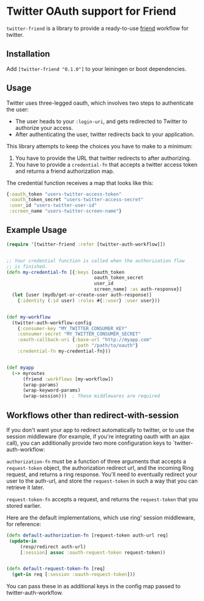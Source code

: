 # Twitter OAuth support for Friend

`twitter-friend` is a library to provide a ready-to-use
[friend](https://github.com/cemerick/friend) workflow for twitter.


## Installation

Add `[twitter-friend "0.1.0"]` to your leiningen or boot dependencies.

## Usage

Twitter uses three-legged oauth, which involves two steps to authenticate
the user:

* The user heads to your `:login-uri`, and gets redirected to Twitter to authorize
  your access.
* After authenticating the user, twitter redirects back to your application.

This library attempts to keep the choices you have to make to a minimum:

1. You have to provide the URL that twitter redirects to after authorizing.
2. You have to provide a `credential-fn` that accepts a twitter access token
   and returns a friend authorization map.

The credential function receives a map that looks like this:

```clojure
{:oauth_token "users-twitter-access-token"
 :oauth_token_secret "users-twitter-access-secret"
 :user_id "users-twitter-user-id"
 :screen_name "users-twitter-screen-name"}
```

## Example Usage

```clojure
(require '[twitter-friend :refer [twitter-auth-workflow]])


;; Your credential function is called when the authorization flow
;; is finished.
(defn my-credential-fn [{:keys [oauth_token
                                oauth_token_secret
                                user_id
                                screen_name] :as auth-response}]
  (let [user (mydb/get-or-create-user auth-response)]
    {:identity (:id user) :roles #{::user} :user user}))


(def my-workflow
  (twitter-auth-workflow-config
    {:consumer-key "MY_TWITTER_CONSUMER_KEY"
    :consumer-secret "MY_TWITTER_CONSUMER_SECRET"
    :oauth-callback-uri {:base-url "http://myapp.com"
                         :path "/path/to/oauth"}
    :credential-fn my-credential-fn}))


(def myapp
  (-> myroutes
      (friend :workflows [my-workflow])
      (wrap-params)
      (wrap-keyword-params)
      (wrap-session)))  ; These middlewares are required

```


## Workflows other than redirect-with-session

If you don't want your app to redirect automatically to twitter, or to use
the session middleware (for example, if you're integrating oauth with an ajax
call), you can additionally provide two more configuration
keys to `twitter-auth-workflow:

`authorization-fn` must be a function of three arguments that accepts a `request-token` object, 
the authorization redirect url, and the incoming Ring request, and returns a ring response. You'll need to
eventually redirect your user to the auth-url, and store the `request-token` in such
a way that you can retrieve it later.

`request-token-fn` accepts a request, and returns the `request-token` that you
stored earlier.

Here are the default implementations, which use ring' session middleware, for reference:

```clojure
(defn default-authorization-fn [request-token auth-url req]
 (update-in
     (resp/redirect auth-url)
     [:session] assoc :oauth-request-token request-token))


(defn default-request-token-fn [req]
  (get-in req [:session :oauth-request-token]))
```

You can pass these in as additional keys in the config map passed to twitter-auth-workflow.
